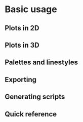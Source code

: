 # Basic usage

## Plots in 2D

## Plots in 3D

## Palettes and linestyles

## Exporting

## Generating scripts

## Quick reference


